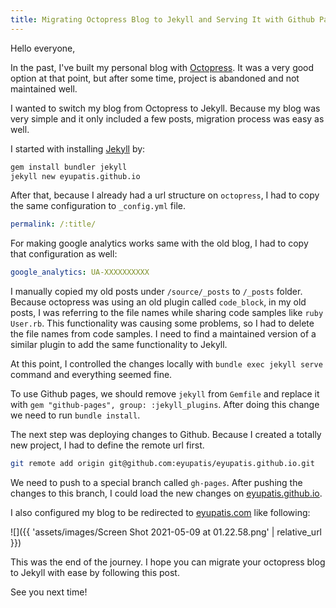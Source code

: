 ```yaml
---
title: Migrating Octopress Blog to Jekyll and Serving It with Github Pages
---
```


Hello everyone,

In the past, I've built my personal blog with [Octopress](http://octopress.org/). It was a very good option at that point, but after some time, project is abandoned and not maintained well.

I wanted to switch my blog from Octopress to Jekyll. Because my blog was very simple and it only included a few posts, migration process was easy as well.

I started with installing [Jekyll](https://jekyllrb.com/) by:

```bash
gem install bundler jekyll
jekyll new eyupatis.github.io
```

After that, because I already had a url structure on `octopress`, I had to copy the same configuration to `_config.yml` file.

```yaml
permalink: /:title/
```

For making google analytics works same with the old blog, I had to copy that configuration as well:

```yaml
google_analytics: UA-XXXXXXXXXX
```

I manually copied my old posts under `/source/_posts` to `/_posts` folder. Because octopress was using an old plugin called `code_block`, in my old posts, I was referring to the file names while sharing code samples like `ruby User.rb`. This functionality was causing some problems, so I had to delete the file names from code samples. I need to find a maintained version of a similar plugin to add the same functionality to Jekyll.

At this point, I controlled the changes locally with `bundle exec jekyll serve` command and everything seemed fine.

To use Github pages, we should remove `jekyll` from `Gemfile` and replace it with `gem "github-pages", group: :jekyll_plugins`. After doing this change we need to run `bundle install`. 

The next step was deploying changes to Github. Because I created a totally new project, I had to define the remote url first.

```bash
git remote add origin git@github.com:eyupatis/eyupatis.github.io.git
```

We need to push to a special branch called `gh-pages`. After pushing the changes to this branch, I could load the new changes on [eyupatis.github.io](http://eyupatis.github.io/).

I also configured my blog to be redirected to [eyupatis.com](https://www.eyupatis.com/) like following:

![]({{ 'assets/images/Screen Shot 2021-05-09 at 01.22.58.png' | relative_url }})

This was the end of the journey. I hope you can migrate your octopress blog to Jekyll with ease by following this post.

See you next time!
